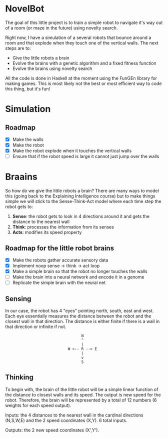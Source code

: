 # NovelBot

The goal of this little project is to train a simple robot to navigate it's way
out of a room (or maze in the future) using novelty search.

Right now, I have a simulation of a several robots that bounce around a room and
that explode when they touch one of the vertical walls. The next steps are to:
- Give the little robots a brain
- Evolve the brains with a genetic algorithm and a fixed fitness function
- Evolve the brains using novelty search

All the code is done in Haskell at the moment using the FunGEn library for
making games. This is most likely not the best or most efficient way to code
this thing, but it's fun! 

# Simulation

## Roadmap

- [x] Make the walls
- [x] Make the robot
- [x] Make the robot explode when it touches the vertical walls
- [ ] Ensure that if the robot speed is large it cannot just jump over the walls

# Braains

So how do we give the little robots a brain? There are many ways to model this
(going back to the Explaining Intelligence course) but to make things simple we
will stick to the Sense-Think-Act model where each time step the robot gets to:

1) **Sense**: the robot gets to look in 4 directions around it and gets the
distance to the nearest wall
2) **Think**: processes the information from its senses
3) **Acts**: modifies its speed property

## Roadmap for the little robot brains

- [x] Make the robots gather accurate sensory data
- [x] Implement noop sense -> think -> act loop
- [x] Make a simple brain so that the robot no longer touches the walls
- [ ] Make the brain into a neural network and encode it in a genome
- [ ] Replicate the simple brain with the neural net

## Sensing

In our case, the robot has 4 "eyes" pointing north, south, east and west. Each
eye essentially measures the distance between the robot and the closest wall in
that direction. The distance is either finite if there is a wall in that
direction or infinite if not.

```
                                  N
                                  ^
                                  |
                            W <-- R --> E
                                  |
                                  v
                                  S
```

## Thinking

To begin with, the brain of the little robot will be a simple linear function of
the distance to closest walls and its speed. The output is new speed for the
robot. Therefore, the brain will be represented by a total of 12 numbers (6
weights for each speed output).

Inputs: the 4 distances to the nearest wall in the cardinal directions (N,S,W,E)
and the 2 speed coordinates (X,Y). 6 total inputs.

Outputs: the 2 new speed coordinates (X',Y').
